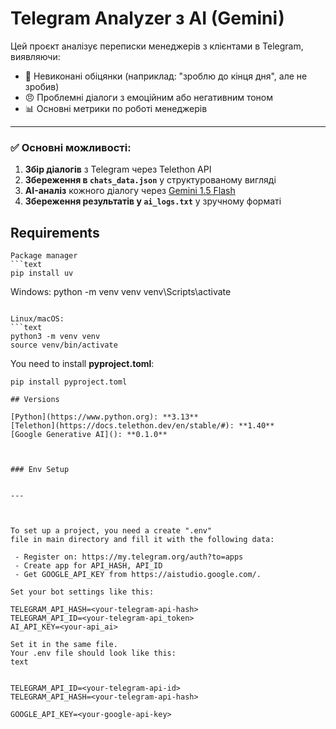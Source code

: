 # Telegram Analyzer з AI (Gemini)

Цей проєкт аналізує переписки менеджерів з клієнтами в Telegram, виявляючи:
- 📌 Невиконані обіцянки (наприклад: "зроблю до кінця дня", але не зробив)
- 😠 Проблемні діалоги з емоційним або негативним тоном
- 📊 Основні метрики по роботі менеджерів

---

### ✅ Основні можливості:
1. **Збір діалогів** з Telegram через Telethon API
2. **Збереження в `chats_data.json`** у структурованому вигляді
3. **AI-аналіз** кожного діалогу через [Gemini 1.5 Flash](https://cloud.google.com/vertex-ai/generative-ai/docs/overview)
4. **Збереження результатів у `ai_logs.txt`** у зручному форматі



## Requirements

```
Package manager
```text
pip install uv
```

Windows:
python -m venv venv
venv\Scripts\activate
```

Linux/macOS:
```text
python3 -m venv venv
source venv/bin/activate
```

You need to install **pyproject.toml**:
```text
pip install pyproject.toml
```

```
## Versions

[Python](https://www.python.org): **3.13**
[Telethon](https://docs.telethon.dev/en/stable/#): **1.40**
[Google Generative AI](): **0.1.0**



### Env Setup


---



To set up a project, you need a create ".env"
file in main directory and fill it with the following data:

 - Register on: https://my.telegram.org/auth?to=apps 
 - Create app for API_HASH, API_ID
 - Get GOOGLE_API_KEY from https://aistudio.google.com/.

Set your bot settings like this:

TELEGRAM_API_HASH=<your-telegram-api-hash>
TELEGRAM_API_ID=<your-telegram-api_token>
AI_API_KEY=<your-api_ai>

Set it in the same file.
Your .env file should look like this:
text


TELEGRAM_API_ID=<your-telegram-api-id>
TELEGRAM_API_HASH=<your-telegram-api-hash>

GOOGLE_API_KEY=<your-google-api-key>

